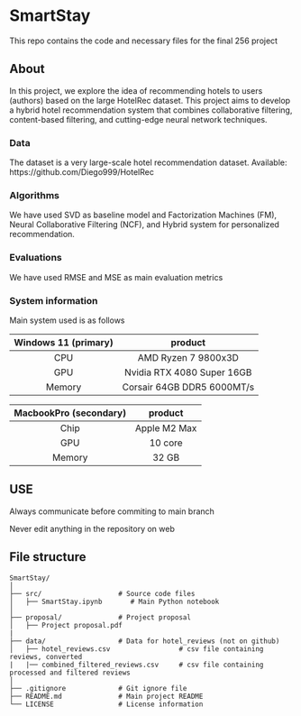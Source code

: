 # SmartStay
<p> This repo contains the code and necessary files for the final 256 project</p>

## About
<p>In this project, we explore the idea of recommending hotels to users (authors) based on the large HotelRec dataset. This project aims to develop a hybrid hotel recommendation system that combines collaborative filtering, content-based filtering, and cutting-edge neural
network techniques. </p>

### Data
<p> The dataset is a very large-scale hotel recommendation dataset. Available: https://github.com/Diego999/HotelRec </p>

### Algorithms
<p> We have used SVD as baseline model and Factorization Machines (FM), Neural Collaborative Filtering (NCF), and Hybrid system for personalized recommendation. </p>

### Evaluations
<p> We have used RMSE and MSE as main evaluation metrics </p>

### System information
<p> Main system used is as follows</p>

| Windows 11 (primary)    | product |
| :--------: | :-------: |
| CPU  | AMD Ryzen 7 9800x3D    |
| GPU | Nvidia RTX 4080 Super 16GB     |
| Memory    | Corsair 64GB DDR5 6000MT/s    |

| MacbookPro (secondary)    | product |
| :--------: | :-------: |
| Chip  | Apple M2 Max    |
| GPU | 10 core     |
| Memory    | 32 GB    |


## USE
<p>Always communicate before commiting to main branch</p>
<p>Never edit anything in the repository on web</p>

## File structure
```plaintext
SmartStay/
│
├── src/                   # Source code files
│   ├── SmartStay.ipynb       # Main Python notebook         
│   
├── proposal/              # Project proposal
│   ├── Project proposal.pdf         
|
├── data/                  # Data for hotel_reviews (not on github)
│   ├── hotel_reviews.csv                 # csv file containing reviews, converted
|   |── combined_filtered_reviews.csv     # csv file containing processed and filtered reviews
│
├── .gitignore             # Git ignore file
├── README.md              # Main project README
└── LICENSE                # License information

